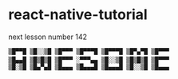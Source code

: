 # react-native-tutorial

next lesson number 142

```
▒█▀▀█ ▒█░░▒█ ▒█▀▀▀ ▒█▀▀▀█ ▒█▀▀▀█ ▒█▀▄▀█ ▒█▀▀▀ 
▒█▄▄█ ▒█▒█▒█ ▒█▀▀▀ ░▀▀▀▄▄ ▒█░░▒█ ▒█▒█▒█ ▒█▀▀▀ 　
▒█░▒█ ▒█▄▀▄█ ▒█▄▄▄ ▒█▄▄▄█ ▒█▄▄▄█ ▒█░░▒█ ▒█▄▄▄ 
```
